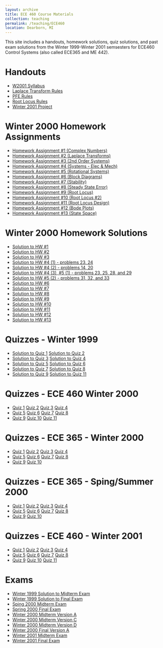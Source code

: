 ```yaml
---
layout: archive
title: ECE 460 Course Materials
collection: teaching
permalink: /teaching/ECE460
location: Dearborn, MI
---
```


This site includes a handouts, homework solutions, quiz solutions, and past exam solutions from the Winter 1999-Winter 2001 semsesters  for ECE460 Control Systems (also called ECE365 and ME 442).


Handouts
======
* [W2001 Syllabus](./ECE460/w2001.pdf) 
* [Laplace Transform Rules](./ECE460/LaplaceTransform.pdf)  
* [PFE Rules](./ECE460/pfexpn.pdf)  
* [Root Locus Rules](./ECE460/RootLocusRules.pdf) 
* [Winter 2001 Project](./ECE460/ProjectW01.pdf)  


Winter 2000 Homework Assignments
======
* [Homework Assignment #1 (Complex Numbers)](./ECE460/W00hq1.pdf)  
* [Homework Assignment #2 (Laplace Transforms)](./ECE460/W00hq2.pdf)  
* [Homework Assignment #3 (2nd Order Systems)](./ECE460/W00hq3.pdf) 
* [Homework Assignment #4 (Systems - Elec & Mech)](./ECE460/W00hq4.pdf) 
* [Homework Assignment #5 (Rotational Systems)](./ECE460/W00hq5.pdf) 
* [Homework Assignment #6 (Block Diagrams)](./ECE460/W00hq6.pdf) 
* [Homework Assignment #7 (Stability)](./ECE460/W00hq7.pdf) 
* [Homework Assignment #8 (Steady State Error)](./ECE460/W00hq8.pdf) 
* [Homework Assignment #9 (Root Locus)](./ECE460/W00hq9.pdf) 
* [Homework Assignment #10 (Root Locus #2)](./ECE460/W00hq10.pdf) 
* [Homework Assignment #11 (Root Locus Design)](./ECE460/W00hq11.pdf) 
* [Homework Assignment #12 (Bode Plots)](./ECE460/W00hq12.pdf) 
* [Homework Assignment #13 (State Space)](./ECE460/W00hq13.pdf) 


Winter 2000 Homework Solutions
=======
* [Solution to HW #1](./ECE460/W00hs1.pdf) 
* [Solution to HW #2](./ECE460/W00hs2.pdf) 
* [Solution to HW #3](./ECE460/W00hs3.pdf) 
* [Solution to HW #4 (1) - problems 23, 24](./ECE460/W00hs4_1.pdf) 
* [Solution to HW #4 (2) - problems 14, 20](./ECE460/W00hs4_2.pdf) 
* [Solution to HW #4 (3), #5 (1) - problems 23, 25, 28, and 29](./ECE460/W00hs4_3.pdf) 
* [Solution to HW #5 (2) - problems 31, 32, and 33](./ECE460/W00hs5.pdf) 
* [Solution to HW #6](./ECE460/W00hs6.pdf) 
* [Solution to HW #7](./ECE460/W00hs7.pdf) 
* [Solution to HW #8](./ECE460/W00hs8.pdf) 
* [Solution to HW #9](./ECE460/W00hs9.pdf) 
* [Solution to HW #10](./ECE460/W00hs10.pdf) 
* [Solution to HW #11](./ECE460/W00hs11.pdf) 
* [Solution to HW #12](./ECE460/W00hs12.pdf) 
* [Solution to HW #13](./ECE460/W00hq13.pdf) 


Quizzes - Winter 1999
======
* [Solution to Quiz 1](./ECE460/W99Quiz1.pdf)      [Solution to Quiz 2](./ECE460/W99Quiz2.pdf) 
* [Solution to Quiz 3](./ECE460/W99Quiz3.pdf)  [Solution to Quiz 4](./ECE460/W99Quiz4.pdf)  
* [Solution to Quiz 5](./ECE460/W99Quiz5.pdf)  [Solution to Quiz 6](./ECE460/W99Quiz6.pdf)  
* [Solution to Quiz 7](./ECE460/W99Quiz7.pdf)  [Solution to Quiz 8](./ECE460/W99Quiz8.pdf)  
* [Solution to Quiz 9](./ECE460/W99Quiz9.pdf)  [Solution to Quiz 11](./ECE460/W99Quiz11.pdf) 

Quizzes - ECE 460 Winter 2000
======
* [Quiz 1](./ECE460/W00460Quiz1.pdf)   [Quiz 2](./ECE460/W00460Quiz2.pdf)    [Quiz 3](./ECE460/W00460Quiz3.pdf)   [Quiz 4](./ECE460/W00460Quiz4.pdf) 
* [Quiz 5](./ECE460/W00460Quiz5.pdf)   [Quiz 6](./ECE460/W00460Quiz6.pdf)    [Quiz 7](./ECE460/W00460Quiz7.pdf)   [Quiz 8](./ECE460/W00460Quiz8.pdf) 
* [Quiz 9](./ECE460/W00460Quiz9.pdf)   [Quiz 10](./ECE460/W00460Quiz10.pdf)  [Quiz 11](./ECE460/W00460Quiz11.pdf) 

Quizzes - ECE 365 - Winter 2000
======
* [Quiz 1](./ECE460/W00365q1.pdf)  [Quiz 2](./ECE460/W00365q2.pdf)  [Quiz 3](./ECE460/W00365q3.pdf)  [Quiz 4](./ECE460/W00365q4.pdf)
* [Quiz 5](./ECE460/W00365q5.pdf)  [Quiz 6](./ECE460/W00365q6.pdf) [Quiz 7](./ECE460/W00365q7.pdf)  [Quiz 8](./ECE460/W00365q8.pdf)
* [Quiz 9](./ECE460/W00365q9.pdf)  [Quiz 10](./ECE460/W00365q10.pdf) 

Quizzes - ECE 365 - Sping/Summer 2000
======
* [Quiz 1](./ECE460/S00365q1.pdf)  [Quiz 2](./ECE460/S00365q2.pdf)  [Quiz 3](./ECE460/S00365q3.pdf)  [Quiz 4](./ECE460/S00365q4.pdf)
* [Quiz 5](./ECE460/S00365q5.pdf)  [Quiz 6](./ECE460/S00365q6.pdf)  [Quiz 7](./ECE460/S00365q7.pdf)  [Quiz 8](./ECE460/S00365q8.pdf)
* [Quiz 9](./ECE460/S00365q9.pdf)  [Quiz 10](./ECE460/S00365q10.pdf)

Quizzes - ECE 460 - Winter 2001
======
* [Quiz 1](./ECE460/W01q1.pdf)  [Quiz 2](./ECE460/W01q2.pdf)  [Quiz 3](./ECE460/W01q3.pdf)  [Quiz 4](./ECE460/W01q4.pdf)
* [Quiz 5](./ECE460/W01q5.pdf)  [Quiz 6](./ECE460/W01q6.pdf)  [Quiz 7](./ECE460/W01q7.pdf)  [Quiz 8](./ECE460/W01q8.pdf)
* [Quiz 9](./ECE460/W01q9.pdf)  [Quiz 10](./ECE460/W05q10.pdf)  [Quiz 11](./ECE460/W05q11.pdf)   

Exams
======
* [Winter 1999 Solution to Midterm Exam](./ECE460/W99MidtermExam.pdf)
* [Winter 1999 Solution to Final Exam](./ECE460/W99FinalExamW99.pdf) 
* [Sping 2000 Midterm Exam](./ECE460/SS00Midterm.pdf) 
* [Spring 2000 Final Exam](./ECE460/SS00Final.pdf) 
* [Winter 2000 Midterm Version A](./ECE460/W00mida.pdf) 
* [Winter 2000 Midterm Version C](./ECE460/W00midc.pdf)   
* [Winter 2000 Midterm Version D](./ECE460/W00midd.pdf)   
* [Winter 2000 Final Version A](./ECE460/W00Final.pdf)  
* [Winter 2001 Midterm Exam](./ECE460/W01Midterm.pdf)  
* [Winter 2001 Final Exam](./ECE460/W01Final.pdf)  

